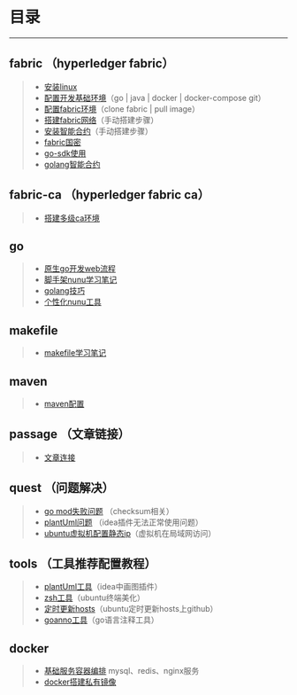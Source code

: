 # 目录

------

## fabric （hyperledger fabric）

> * [安装linux](./fabric/001-安装linux虚拟机.md)
> * [配置开发基础环境](./fabric/002-配置开发基础环境.md)（go | java | docker | docker-compose git）
> * [配置fabric环境](./fabric/003-配置fabric环境.md)（clone fabric | pull image）
> * [搭建fabric网络](./fabric/004-搭建fabric网络.md)（手动搭建步骤）
> * [安装智能合约](./fabric/005-安装智能合约.md)（手动搭建步骤）
> * [fabric国密](./fabric/006-fabric国密搭建步骤.md)
> * [go-sdk使用](./fabric/007-fabric-go-sdk使用.md)
> * [golang智能合约](./fabric/008-fabric智能合约开发流程.md)

## fabric-ca （hyperledger fabric ca）

> * [搭建多级ca环境](./fabric-ca/001-多级CA.md)

## go

> * [原生go开发web流程](./go/001-go原生web开发流程.md)
> * [脚手架nunu学习笔记](./go/002-脚手架nunu学习笔记.md)
> * [golang技巧](./go/005-golang使用技巧.md)
> * [个性化nunu工具](./go/006-个性化nunu.md)

## makefile

> * [makefile学习笔记](./makefile/001-makefile笔记.md)

## maven

> * [maven配置](./maven/001-maven相关配置.md)

## passage （文章链接）

> * [文章连接](other/001-文章链接.md)

## quest （问题解决）

> * [go mod失败问题](./go/003-gomod失败.md) （checksum相关）
> * [plantUml问题](other/001-plantUml-缺少工具.md) （idea插件无法正常使用问题）
> * [ubuntu虚拟机配置静态ip](linux/002-ubuntu20.04虚拟机配置静态ip及dns服务.md)（虚拟机在局域网访问）

## tools （工具推荐配置教程）

> * [plantUml工具](other/001-plantUml.md)（idea中画图插件）
> * [zsh工具](other/002-zsh配置.md)（ubuntu终端美化）
> * [定时更新hosts](other/003-定时更新hosts.md)（ubuntu定时更新hosts上github）
> * [goanno工具](./go/004-go语言注释代码工具.md)（go语言注释工具）


## docker

> * [基础服务容器编排](docker/002-基础服务容器部署.md) mysql、redis、nginx服务
> * [docker搭建私有镜像](./docker/001-docker搭建私有镜像.md)



